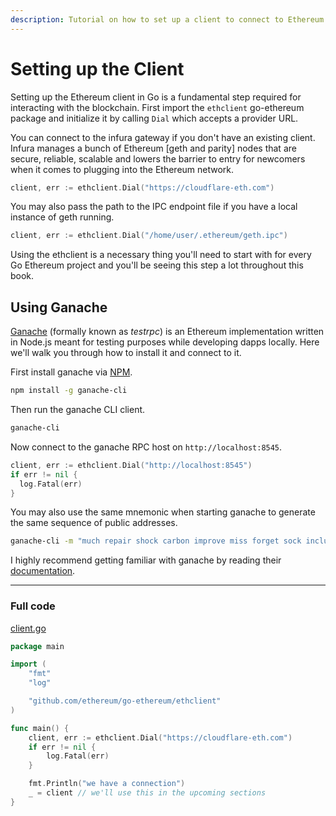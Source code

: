 ```yaml
---
description: Tutorial on how to set up a client to connect to Ethereum with Go.
---
```


# Setting up the Client

Setting up the Ethereum client in Go is a fundamental step required for interacting with the blockchain. First import the `ethclient` go-ethereum package and initialize it by calling `Dial` which accepts a provider URL.

You can connect to the infura gateway if you don't have an existing client. Infura manages a bunch of Ethereum [geth and parity] nodes that are secure, reliable, scalable and lowers the barrier to entry for newcomers when it comes to plugging into the Ethereum network.

```go
client, err := ethclient.Dial("https://cloudflare-eth.com")
```

You may also pass the path to the IPC endpoint file if you have a local instance of geth running.

```go
client, err := ethclient.Dial("/home/user/.ethereum/geth.ipc")
```

Using the ethclient is a necessary thing you'll need to start with for every Go Ethereum project and you'll be seeing this step a lot throughout this book.

## Using Ganache

[Ganache](https://github.com/trufflesuite/ganache-cli) (formally known as *testrpc*) is an Ethereum implementation written in Node.js meant for testing purposes while developing dapps locally. Here we'll walk you through how to install it and connect to it.

First install ganache via [NPM](https://www.npmjs.com/package/ganache-cli).

```bash
npm install -g ganache-cli
```

Then run the ganache CLI client.

```bash
ganache-cli
```

Now connect to the ganache RPC host on `http://localhost:8545`.

```go
client, err := ethclient.Dial("http://localhost:8545")
if err != nil {
  log.Fatal(err)
}
```

You may also use the same mnemonic when starting ganache to generate the same sequence of public addresses.

```bash
ganache-cli -m "much repair shock carbon improve miss forget sock include bullet interest solution"
```

I highly recommend getting familiar with ganache by reading their [documentation](http://truffleframework.com/ganache/).

---

### Full code

[client.go](https://github.com/miguelmota/ethereum-development-with-go-book/blob/master/code/client.go)

```go
package main

import (
	"fmt"
	"log"

	"github.com/ethereum/go-ethereum/ethclient"
)

func main() {
	client, err := ethclient.Dial("https://cloudflare-eth.com")
	if err != nil {
		log.Fatal(err)
	}

	fmt.Println("we have a connection")
	_ = client // we'll use this in the upcoming sections
}
```
